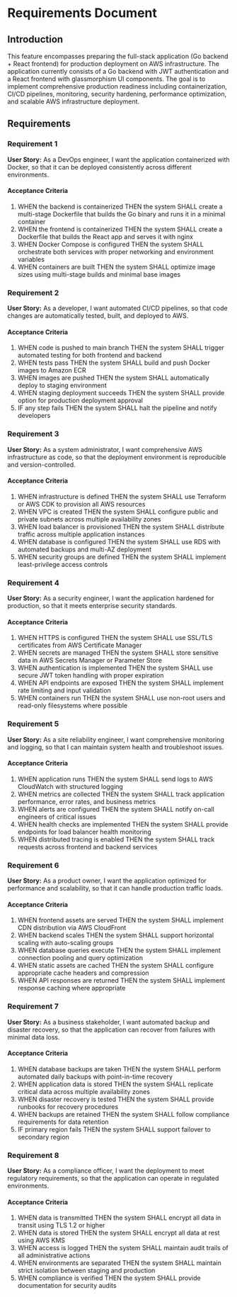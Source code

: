 # Requirements Document

## Introduction

This feature encompasses preparing the full-stack application (Go backend + React frontend) for production deployment on AWS infrastructure. The application currently consists of a Go backend with JWT authentication and a React frontend with glassmorphism UI components. The goal is to implement comprehensive production readiness including containerization, CI/CD pipelines, monitoring, security hardening, performance optimization, and scalable AWS infrastructure deployment.

## Requirements

### Requirement 1

**User Story:** As a DevOps engineer, I want the application containerized with Docker, so that it can be deployed consistently across different environments.

#### Acceptance Criteria

1. WHEN the backend is containerized THEN the system SHALL create a multi-stage Dockerfile that builds the Go binary and runs it in a minimal container
2. WHEN the frontend is containerized THEN the system SHALL create a Dockerfile that builds the React app and serves it with nginx
3. WHEN Docker Compose is configured THEN the system SHALL orchestrate both services with proper networking and environment variables
4. WHEN containers are built THEN the system SHALL optimize image sizes using multi-stage builds and minimal base images

### Requirement 2

**User Story:** As a developer, I want automated CI/CD pipelines, so that code changes are automatically tested, built, and deployed to AWS.

#### Acceptance Criteria

1. WHEN code is pushed to main branch THEN the system SHALL trigger automated testing for both frontend and backend
2. WHEN tests pass THEN the system SHALL build and push Docker images to Amazon ECR
3. WHEN images are pushed THEN the system SHALL automatically deploy to staging environment
4. WHEN staging deployment succeeds THEN the system SHALL provide option for production deployment approval
5. IF any step fails THEN the system SHALL halt the pipeline and notify developers

### Requirement 3

**User Story:** As a system administrator, I want comprehensive AWS infrastructure as code, so that the deployment environment is reproducible and version-controlled.

#### Acceptance Criteria

1. WHEN infrastructure is defined THEN the system SHALL use Terraform or AWS CDK to provision all AWS resources
2. WHEN VPC is created THEN the system SHALL configure public and private subnets across multiple availability zones
3. WHEN load balancer is provisioned THEN the system SHALL distribute traffic across multiple application instances
4. WHEN database is configured THEN the system SHALL use RDS with automated backups and multi-AZ deployment
5. WHEN security groups are defined THEN the system SHALL implement least-privilege access controls

### Requirement 4

**User Story:** As a security engineer, I want the application hardened for production, so that it meets enterprise security standards.

#### Acceptance Criteria

1. WHEN HTTPS is configured THEN the system SHALL use SSL/TLS certificates from AWS Certificate Manager
2. WHEN secrets are managed THEN the system SHALL store sensitive data in AWS Secrets Manager or Parameter Store
3. WHEN authentication is implemented THEN the system SHALL use secure JWT token handling with proper expiration
4. WHEN API endpoints are exposed THEN the system SHALL implement rate limiting and input validation
5. WHEN containers run THEN the system SHALL use non-root users and read-only filesystems where possible

### Requirement 5

**User Story:** As a site reliability engineer, I want comprehensive monitoring and logging, so that I can maintain system health and troubleshoot issues.

#### Acceptance Criteria

1. WHEN application runs THEN the system SHALL send logs to AWS CloudWatch with structured logging
2. WHEN metrics are collected THEN the system SHALL track application performance, error rates, and business metrics
3. WHEN alerts are configured THEN the system SHALL notify on-call engineers of critical issues
4. WHEN health checks are implemented THEN the system SHALL provide endpoints for load balancer health monitoring
5. WHEN distributed tracing is enabled THEN the system SHALL track requests across frontend and backend services

### Requirement 6

**User Story:** As a product owner, I want the application optimized for performance and scalability, so that it can handle production traffic loads.

#### Acceptance Criteria

1. WHEN frontend assets are served THEN the system SHALL implement CDN distribution via AWS CloudFront
2. WHEN backend scales THEN the system SHALL support horizontal scaling with auto-scaling groups
3. WHEN database queries execute THEN the system SHALL implement connection pooling and query optimization
4. WHEN static assets are cached THEN the system SHALL configure appropriate cache headers and compression
5. WHEN API responses are returned THEN the system SHALL implement response caching where appropriate

### Requirement 7

**User Story:** As a business stakeholder, I want automated backup and disaster recovery, so that the application can recover from failures with minimal data loss.

#### Acceptance Criteria

1. WHEN database backups are taken THEN the system SHALL perform automated daily backups with point-in-time recovery
2. WHEN application data is stored THEN the system SHALL replicate critical data across multiple availability zones
3. WHEN disaster recovery is tested THEN the system SHALL provide runbooks for recovery procedures
4. WHEN backups are retained THEN the system SHALL follow compliance requirements for data retention
5. IF primary region fails THEN the system SHALL support failover to secondary region

### Requirement 8

**User Story:** As a compliance officer, I want the deployment to meet regulatory requirements, so that the application can operate in regulated environments.

#### Acceptance Criteria

1. WHEN data is transmitted THEN the system SHALL encrypt all data in transit using TLS 1.2 or higher
2. WHEN data is stored THEN the system SHALL encrypt all data at rest using AWS KMS
3. WHEN access is logged THEN the system SHALL maintain audit trails of all administrative actions
4. WHEN environments are separated THEN the system SHALL maintain strict isolation between staging and production
5. WHEN compliance is verified THEN the system SHALL provide documentation for security audits